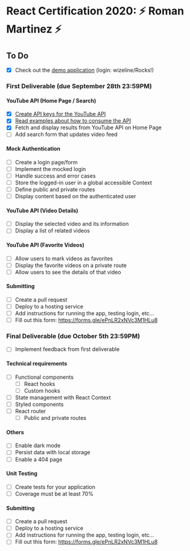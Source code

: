 # React Certification 2020: ⚡️ Roman Martinez ⚡️

## To Do

- [x] Check out the [demo application](https://react-certification-2020.netlify.app/) (login: wizeline/Rocks!)

### First Deliverable (due September 28th 23:59PM)

#### YouTube API (Home Page / Search)

- [x] [Create API keys for the YouTube API](https://developers.google.com/youtube/v3/getting-started)
- [x] [Read examples about how to consume the API](https://github.com/google/google-api-javascript-client/blob/master/docs/start.md)
- [x] Fetch and display results from YouTube API on Home Page
- [ ] Add search form that updates video feed

#### Mock Authentication

- [ ] Create a login page/form
- [ ] Implement the mocked login
- [ ] Handle success and error cases
- [ ] Store the logged-in user in a global accessible Context
- [ ] Define public and private routes
- [ ] Display content based on the authenticated user

#### YouTube API (Video Details)

- [ ] Display the selected video and its information
- [ ] Display a list of related videos

#### YouTube API (Favorite Videos)

- [ ] Allow users to mark videos as favorites
- [ ] Display the favorite videos on a private route
- [ ] Allow users to see the details of that video

#### Submitting

- [ ] Create a pull request
- [ ] Deploy to a hosting service
- [ ] Add instructions for running the app, testing login, etc…
- [ ] Fill out this form: https://forms.gle/ePnLR2xNVc3M1HLu8

### Final Deliverable (due October 5th 23:59PM)

- [ ] Implement feedback from first deliverable

#### Technical requirements

- [ ] Functional components
  - [ ] React hooks
  - [ ] Custom hooks
- [ ] State management with React Context
- [ ] Styled components
- [ ] React router
  - [ ] Public and private routes

#### Others

- [ ] Enable dark mode
- [ ] Persist data with local storage
- [ ] Enable a 404 page

#### Unit Testing

- [ ] Create tests for your application
- [ ] Coverage must be at least 70%

#### Submitting

- [ ] Create a pull request
- [ ] Deploy to a hosting service
- [ ] Add instructions for running the app, testing login, etc…
- [ ] Fill out this form: https://forms.gle/ePnLR2xNVc3M1HLu8
